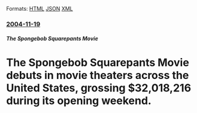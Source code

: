 
Formats: [HTML](/news/2004/11/19/the-spongebob-squarepants-movie-debuts-in-movie-theaters-across-the-united-states-grossing-32-018-216-during-its-opening-weekend.html)  [JSON](/news/2004/11/19/the-spongebob-squarepants-movie-debuts-in-movie-theaters-across-the-united-states-grossing-32-018-216-during-its-opening-weekend.json)  [XML](/news/2004/11/19/the-spongebob-squarepants-movie-debuts-in-movie-theaters-across-the-united-states-grossing-32-018-216-during-its-opening-weekend.xml)  

### [2004-11-19](/news/2004/11/19/index.md)

##### The Spongebob Squarepants Movie
#  The Spongebob Squarepants Movie debuts in movie theaters across the United States, grossing $32,018,216 during its opening weekend.



